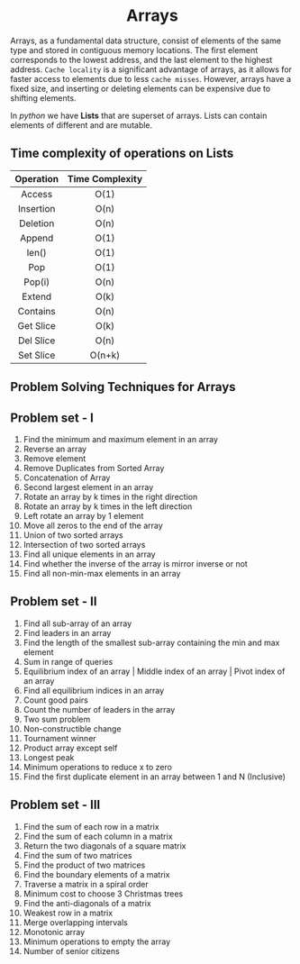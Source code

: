 <h1 align="center"> Arrays </h1>

Arrays, as a fundamental data structure, consist of elements of the same type and stored in contiguous memory locations. The first element corresponds to the lowest address, and the last element to the highest address. `Cache locality` is a significant advantage of arrays, as it allows for faster access to elements due to less `cache misses`. However, arrays have a fixed size, and inserting or deleting elements can be expensive due to shifting elements.

In _python_ we have **Lists** that are superset of arrays. Lists can contain elements of different and are mutable. 

## Time complexity of operations on Lists

| Operation |Time Complexity |
|:---------:|:---------------:|
| Access | O(1) |
| Insertion | O(n) |
| Deletion | O(n) |
| Append | O(1) |
| len() | O(1) |
| Pop | O(1) |
| Pop(i) | O(n) |
| Extend | O(k) |
| Contains | O(n) |
| Get Slice | O(k) |
| Del Slice | O(n) |
| Set Slice | O(n+k) |

## Problem Solving Techniques for Arrays

<!-- Two pointer, Sliding window, binary search, sorting -->

## Problem set - I

1. Find the minimum and maximum element in an array
2. Reverse an array
3. Remove element
4. Remove Duplicates from Sorted Array
5. Concatenation of Array
6. Second largest element in an array
7. Rotate an array by k times in the right direction
8. Rotate an array by k times in the left direction
9. Left rotate an array by 1 element
10. Move all zeros to the end of the array
11. Union of two sorted arrays
12. Intersection of two sorted arrays
13. Find all unique elements in an array
14. Find whether the inverse of the array is mirror inverse or not
15. Find all non-min-max elements in an array

## Problem set - II

1. Find all sub-array of an array
2. Find leaders in an array
3. Find the length of the smallest sub-array containing the min and max element
4. Sum in range of queries
5. Equilibrium index of an array | Middle index of an array | Pivot index of an array
6. Find all equilibrium indices in an array
7. Count good pairs
8. Count the number of leaders in the array
9. Two sum problem
10. Non-constructible change
11. Tournament winner
12. Product array except self
13. Longest peak
14. Minimum operations to reduce x to zero
15. Find the first duplicate element in an array between 1 and N (Inclusive)

## Problem set - III

1. Find the sum of each row in a matrix
2. Find the sum of each column in a matrix
3. Return the two diagonals of a square matrix
4. Find the sum of two matrices
5. Find the product of two matrices
6. Find the boundary elements of a matrix
7. Traverse a matrix in a spiral order
8. Minimum cost to choose 3 Christmas trees
9. Find the anti-diagonals of a matrix
10. Weakest row in a matrix
11. Merge overlapping intervals
12. Monotonic array
13. Minimum operations to empty the array
14. Number of senior citizens
